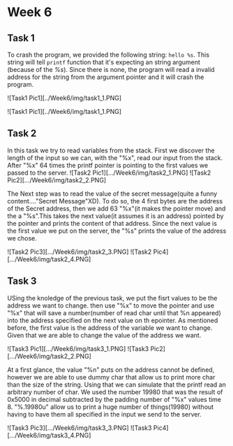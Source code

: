 # Week 6

## Task 1

To crash the program, we provided the following string: `hello %s`. This string will tell `printf` function that it's expecting an string argument (because of the *%s*). Since there is none, the program will read a invalid address for the string from the argument pointer and it will crash the program.

![Task1 Pic1][../Week6/img/task1_1.PNG]

![Task1 Pic1][../Week6/img/task1_1.PNG]


## Task 2
In this task we try to read variables from the stack. First we discover the length of the input so we can, with the "%x", read our input from the stack. After "%x" 64 times the printf pointer is pointing to the first values we passed to the server.
![Task2 Pic1][…/Week6/img/task2_1.PNG]
![Task2 Pic2][…/Week6/img/task2_2.PNG]

The Next step was to read the value of the secret message(quite a funny content...."Secret Message"XD). To do so, the 4 first bytes are the address of the Secret address, then we add 63 "%x"(it makes the pointer move) and the a "%s".This takes the next value(it assumes it is an address) pointed by the pointer and prints the content of that address.  Since the next value is the first value we put on the server, the "%s" prints the value of the address we chose.

![Task2 Pic3][…/Week6/img/task2_3.PNG]
![Task2 Pic4][…/Week6/img/task2_4.PNG]


## Task 3

USing the knoledge of the previous task, we put the fisrt values to be the address we want to change. then use "%x" to move the pointer and use "%x" that will save a number(number of read char until that %n appeared) into the address specified on the next value on th epointer. As mentioned before, the first value is the address of the variable we want to change. Given that we are able to change the value of the address we want.


![Task3 Pic1][…/Week6/img/task3_1.PNG]
![Task3 Pic2][…/Week6/img/task2_2.PNG]

At a first glance, the value "%n" puts on the address cannot be defined, however we are able to use dummy char that allow us to print more char than the size of the string. Using that we can simulate that the printf read an arbitrary number of char.
We used the number 19980 that was the result of 0x5000 in decimal subtracted by the padding number of "%x" values time 8.
"%.19980u" allow us to print a huge number of things(19980) without having to have them all specified in the input we send to the server.


![Task3 Pic3][…/Week6/img/task3_3.PNG]
![Task3 Pic4][…/Week6/img/task3_4.PNG]
